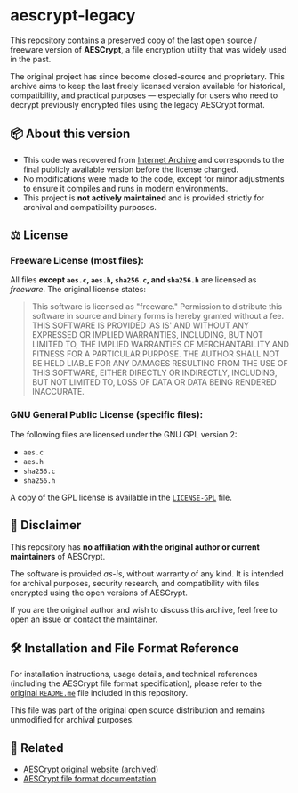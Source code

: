 # aescrypt-legacy

This repository contains a preserved copy of the last open source / freeware version of **AESCrypt**, a file encryption utility that was widely used in the past.

The original project has since become closed-source and proprietary. This archive aims to keep the last freely licensed version available for historical, compatibility, and practical purposes — especially for users who need to decrypt previously encrypted files using the legacy AESCrypt format.

## 📦 About this version

- This code was recovered from [Internet Archive](https://archive.org/) and corresponds to the final publicly available version before the license changed.
- No modifications were made to the code, except for minor adjustments to ensure it compiles and runs in modern environments.
- This project is **not actively maintained** and is provided strictly for archival and compatibility purposes.

## ⚖️ License

### Freeware License (most files):

All files **except `aes.c`, `aes.h`, `sha256.c`, and `sha256.h`** are licensed as *freeware*. The original license states:

> This software is licensed as "freeware." Permission to distribute this software in source and binary forms is hereby granted without a fee. THIS SOFTWARE IS PROVIDED 'AS IS' AND WITHOUT ANY EXPRESSED OR IMPLIED WARRANTIES, INCLUDING, BUT NOT LIMITED TO, THE IMPLIED WARRANTIES OF MERCHANTABILITY AND FITNESS FOR A PARTICULAR PURPOSE. THE AUTHOR SHALL NOT BE HELD LIABLE FOR ANY DAMAGES RESULTING FROM THE USE OF THIS SOFTWARE, EITHER DIRECTLY OR INDIRECTLY, INCLUDING, BUT NOT LIMITED TO, LOSS OF DATA OR DATA BEING RENDERED INACCURATE.

### GNU General Public License (specific files):

The following files are licensed under the GNU GPL version 2:

- `aes.c`
- `aes.h`
- `sha256.c`
- `sha256.h`

A copy of the GPL license is available in the [`LICENSE-GPL`](./LICENSE-GPL) file.

## 🚫 Disclaimer

This repository has **no affiliation with the original author or current maintainers** of AESCrypt.

The software is provided *as-is*, without warranty of any kind. It is intended for archival purposes, security research, and compatibility with files encrypted using the open versions of AESCrypt.

If you are the original author and wish to discuss this archive, feel free to open an issue or contact the maintainer.

## 🛠️ Installation and File Format Reference

For installation instructions, usage details, and technical references (including the AESCrypt file format specification), please refer to the [original `README.me`](./README-legacy.md) file included in this repository.

This file was part of the original open source distribution and remains unmodified for archival purposes.

## 📂 Related

- [AESCrypt original website (archived)](https://web.archive.org/web/*/https://www.aescrypt.com/)
- [AESCrypt file format documentation](https://www.aescrypt.com/aes_file_format.html)